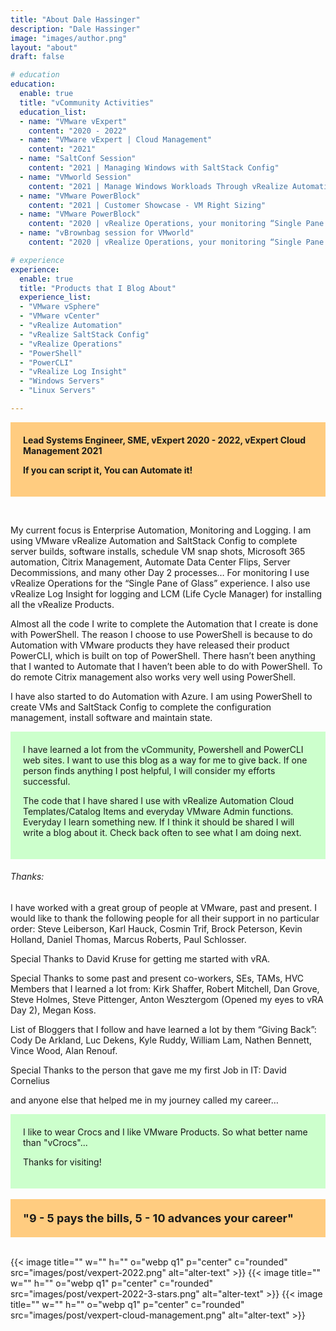 ```yaml
---
title: "About Dale Hassinger"
description: "Dale Hassinger"
image: "images/author.png"
layout: "about"
draft: false

# education
education:
  enable: true
  title: "vCommunity Activities"
  education_list:
  - name: "VMware vExpert"
    content: "2020 - 2022"
  - name: "VMware vExpert | Cloud Management"
    content: "2021"
  - name: "SaltConf Session"
    content: "2021 | Managing Windows with SaltStack Config"
  - name: "VMworld Session"
    content: "2021 | Manage Windows Workloads Through vRealize Automation SaltStack Config [MCL1895]"
  - name: "VMware PowerBlock"
    content: "2021 | Customer Showcase - VM Right Sizing"
  - name: "VMware PowerBlock"
    content: "2020 | vRealize Operations, your monitoring “Single Pane of Glass”"
  - name: "vBrownbag session for VMworld"
    content: "2020 | vRealize Operations, your monitoring “Single Pane of Glass"

# experience
experience:
  enable: true
  title: "Products that I Blog About"
  experience_list:
  - "VMware vSphere"
  - "VMware vCenter"
  - "vRealize Automation"
  - "vRealize SaltStack Config"
  - "vRealize Operations"
  - "PowerShell"
  - "PowerCLI"
  - "vRealize Log Insight"
  - "Windows Servers"
  - "Linux Servers"

---
```


<div style="background-color:#ffcc80; Padding:20px;" ><b>
Lead Systems Engineer, SME, vExpert 2020 - 2022, vExpert Cloud Management 2021

If you can script it, You can Automate it!
</b></div>

<div><br></div>

My current focus is Enterprise Automation, Monitoring and Logging. I am using VMware vRealize Automation and SaltStack Config to complete server builds, software installs, schedule VM snap shots, Microsoft 365 automation, Citrix Management, Automate Data Center Flips, Server Decommissions, and many other Day 2 processes… For monitoring I use vRealize Operations for the “Single Pane of Glass” experience. I also use vRealize Log Insight for logging and LCM (Life Cycle Manager) for installing all the vRealize Products.

Almost all the code I write to complete the Automation that I create is done with PowerShell. The reason I choose to use PowerShell is because to do Automation with VMware products they have released their product PowerCLI, which is built on top of PowerShell. There hasn’t been anything that I wanted to Automate that I haven’t been able to do with PowerShell. To do remote Citrix management also works very well using PowerShell.

I have also started to do Automation with Azure. I am using PowerShell to create VMs and SaltStack Config to complete the configuration management, install software and maintain state.  

<div style="background-color:#ccffcc; Padding:20px;" >
I have learned a lot from the vCommunity, Powershell and PowerCLI web sites. I want to use this blog as a way for me to give back. If one person finds anything I post helpful, I will consider my efforts successful.

The code that I have shared I use with vRealize Automation Cloud Templates/Catalog Items and everyday VMware Admin functions. Everyday I learn something new. If I think it should be shared I will write a blog about it. Check back often to see what I am doing next.  
</div>

###### Thanks:

I have worked with a great group of people at VMware, past and present. I would like to thank the following people for all their support in no particular order: Steve Leiberson, Karl Hauck, Cosmin Trif, Brock Peterson, Kevin Holland, Daniel Thomas, Marcus Roberts, Paul Schlosser.

Special Thanks to David Kruse for getting me started with vRA.

Special Thanks to some past and present co-workers, SEs, TAMs, HVC Members that I learned a lot from: Kirk Shaffer, Robert Mitchell, Dan Grove, Steve Holmes, Steve Pittenger, Anton Wesztergom (Opened my eyes to vRA Day 2), Megan Koss.

List of Bloggers that I follow and have learned a lot by them “Giving Back”: Cody De Arkland, Luc Dekens, Kyle Ruddy, William Lam, Nathen Bennett, Vince Wood, Alan Renouf.

Special Thanks to the person that gave me my first Job in IT: David Cornelius

and anyone else that helped me in my journey called my career…

<div style="background-color:#ccffcc; Padding:20px;" >
I like to wear Crocs and I like VMware Products. So what better name than "vCrocs"...

Thanks for visiting!
</div>

<div><br></div>

<div style="background-color:#ffcc80; Padding:20px; font-size:18px;" >
  <b>"9 - 5 pays the bills, 5 - 10 advances your career"</b>
</div>

<div><br></div>

{{< image title="" w="" h="" o="webp q1" p="center" c="rounded" src="images/post/vexpert-2022.png" alt="alter-text" >}}
{{< image title="" w="" h="" o="webp q1" p="center" c="rounded" src="images/post/vexpert-2022-3-stars.png" alt="alter-text" >}}
{{< image title="" w="" h="" o="webp q1" p="center" c="rounded" src="images/post/vexpert-cloud-management.png" alt="alter-text" >}}
